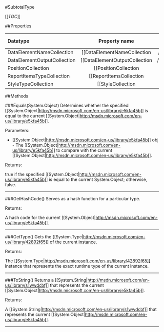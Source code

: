 #SubtotalType

[[_TOC_]]

##Properties

|Datatype|Property name|Property description|Default Value|
|:-------|:----------:|:-----------------:|:-----------:|
|DataElementNameCollection|[[DataElementNameCollection|/API/Rdl/CodeSamples/Rdl_SubtotalType_DataElementNameCollection]]||null|
|DataElementOutputCollection|[[DataElementOutputCollection|/API/Rdl/CodeSamples/Rdl_SubtotalType_DataElementOutputCollection]]||null|
|PositionCollection|[[PositionCollection|/API/Rdl/CodeSamples/Rdl_SubtotalType_PositionCollection]]||null|
|ReportItemsTypeCollection|[[ReportItemsCollection|/API/Rdl/CodeSamples/Rdl_SubtotalType_ReportItemsCollection]]||null|
|StyleTypeCollection|[[StyleCollection|/API/Rdl/CodeSamples/Rdl_SubtotalType_StyleCollection]]||null|


##Methods

###Equals(System.Object)
Determines whether the specified [[System.Object|http://msdn.microsoft.com/en-us/library/e5kfa45b]] is equal to the current [[System.Object|http://msdn.microsoft.com/en-us/library/e5kfa45b]].

Parameters: 

* [[System.Object|http://msdn.microsoft.com/en-us/library/e5kfa45b]] obj  - The [[System.Object|http://msdn.microsoft.com/en-us/library/e5kfa45b]] to compare with the current [[System.Object|http://msdn.microsoft.com/en-us/library/e5kfa45b]].





Returns:

true if the specified [[System.Object|http://msdn.microsoft.com/en-us/library/e5kfa45b]] is equal to the current System.Object; otherwise, false.


---


###GetHashCode()
 Serves as a hash function for a particular type.  





Returns:

A hash code for the current [[System.Object|http://msdn.microsoft.com/en-us/library/e5kfa45b]].


---


###GetType()
Gets the [[System.Type|http://msdn.microsoft.com/en-us/library/42892f65]] of the current instance.





Returns:

The [[System.Type|http://msdn.microsoft.com/en-us/library/42892f65]] instance that represents the exact runtime type of the current instance.


---


###ToString()
Returns a [[System.String|http://msdn.microsoft.com/en-us/library/s1wwdcbf]] that represents the current [[System.Object|http://msdn.microsoft.com/en-us/library/e5kfa45b]].





Returns:

A [[System.String|http://msdn.microsoft.com/en-us/library/s1wwdcbf]] that represents the current [[System.Object|http://msdn.microsoft.com/en-us/library/e5kfa45b]].


---


